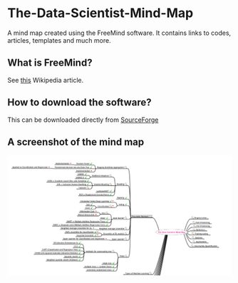 # The-Data-Scientist-Mind-Map
A mind map created using the FreeMind software. It contains links to codes, articles, templates and much more.

## What is FreeMind?
See [this](https://en.wikipedia.org/wiki/FreeMind#cite_note-1) Wikipedia article.

## How to download the software?
This can be downloaded directly from [SourceForge](https://sourceforge.net/projects/freemind/)

## A screenshot of the mind map
![ScreenShot](https://github.com/kyaiooiayk/The-Data-Scientist-Mind-Map/blob/main/image.png)
